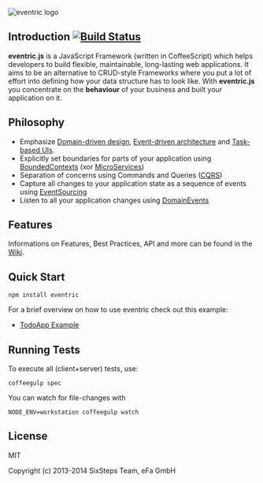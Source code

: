 ![eventric logo](https://raw.githubusercontent.com/wiki/efacilitation/eventric/eventric_logo.png)

## Introduction [![Build Status](https://travis-ci.org/efacilitation/eventric.svg?branch=master)](https://travis-ci.org/efacilitation/eventric)

**eventric.js** is a JavaScript Framework (written in CoffeeScript) which helps developers to build flexible, maintainable, long-lasting web applications. It aims to be an alternative to CRUD-style Frameworks where you put a lot of effort into defining how your data structure has to look like. With **eventric.js** you concentrate on the **behaviour** of your business and built your application on it.


## Philosophy

* Emphasize [Domain-driven design](https://www.goodreads.com/book/show/179133.Domain_Driven_Design), [Event-driven architecture](https://www.goodreads.com/book/show/12369902-event-centric) and [Task-based UIs](http://cqrs.wordpress.com/documents/task-based-ui).
* Explicitly set boundaries for parts of your application using [BoundedContexts](https://en.wikipedia.org/wiki/Domain-driven_design#Bounded_context) (xor [MicroServices](http://martinfowler.com/articles/microservices.html))
* Separation of concerns using Commands and Queries ([CQRS](http://msdn.microsoft.com/en-us/library/jj554200.aspx))
* Capture all changes to your application state as a sequence of events using [EventSourcing](http://martinfowler.com/eaaDev/EventSourcing.html)
* Listen to all your application changes using [DomainEvents](http://www.udidahan.com/2009/06/14/domain-events-salvation/)

## Features

Informations on Features, Best Practices, API and more can be found in the [Wiki](https://github.com/efacilitation/eventric/wiki).


## Quick Start

```shell
npm install eventric
```

For a brief overview on how to use eventric check out this example:

* [TodoApp Example](https://github.com/efacilitation/eventric/wiki/ExampleTodo)


## Running Tests

To execute all (client+server) tests, use:

```shell
coffeegulp spec
```

You can watch for file-changes with

```shell
NODE_ENV=workstation coffeegulp watch
```


## License

MIT

Copyright (c) 2013-2014 SixSteps Team, eFa GmbH
